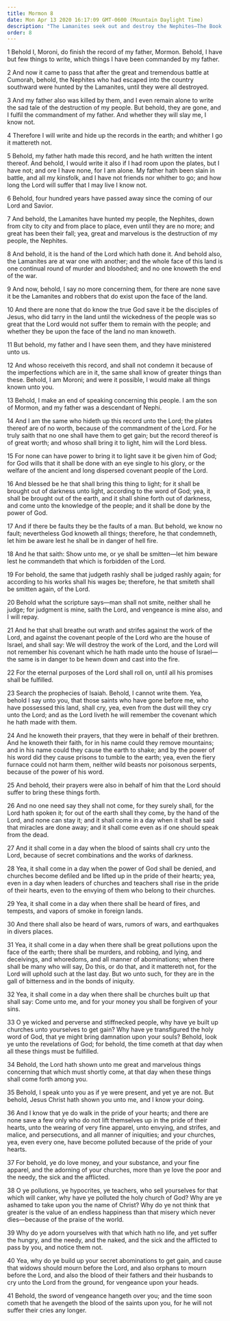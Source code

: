 ```yaml
---
title: Mormon 8
date: Mon Apr 13 2020 16:17:09 GMT-0600 (Mountain Daylight Time)
description: "The Lamanites seek out and destroy the Nephites—The Book of Mormon will come forth by the power of God—Woes pronounced upon those who breathe out wrath and strife against the work of the Lord—The Nephite record will come forth in a day of wickedness, degeneracy, and apostasy. About A.D. 400–421."
order: 8
---
```


1 Behold I, Moroni, do finish the record of my father, Mormon. Behold, I have but few things to write, which things I have been commanded by my father.

2 And now it came to pass that after the great and tremendous battle at Cumorah, behold, the Nephites who had escaped into the country southward were hunted by the Lamanites, until they were all destroyed.

3 And my father also was killed by them, and I even remain alone to write the sad tale of the destruction of my people. But behold, they are gone, and I fulfil the commandment of my father. And whether they will slay me, I know not.

4 Therefore I will write and hide up the records in the earth; and whither I go it mattereth not.

5 Behold, my father hath made this record, and he hath written the intent thereof. And behold, I would write it also if I had room upon the plates, but I have not; and ore I have none, for I am alone. My father hath been slain in battle, and all my kinsfolk, and I have not friends nor whither to go; and how long the Lord will suffer that I may live I know not.

6 Behold, four hundred years have passed away since the coming of our Lord and Savior.

7 And behold, the Lamanites have hunted my people, the Nephites, down from city to city and from place to place, even until they are no more; and great has been their fall; yea, great and marvelous is the destruction of my people, the Nephites.

8 And behold, it is the hand of the Lord which hath done it. And behold also, the Lamanites are at war one with another; and the whole face of this land is one continual round of murder and bloodshed; and no one knoweth the end of the war.

9 And now, behold, I say no more concerning them, for there are none save it be the Lamanites and robbers that do exist upon the face of the land.

10 And there are none that do know the true God save it be the disciples of Jesus, who did tarry in the land until the wickedness of the people was so great that the Lord would not suffer them to remain with the people; and whether they be upon the face of the land no man knoweth.

11 But behold, my father and I have seen them, and they have ministered unto us.

12 And whoso receiveth this record, and shall not condemn it because of the imperfections which are in it, the same shall know of greater things than these. Behold, I am Moroni; and were it possible, I would make all things known unto you.

13 Behold, I make an end of speaking concerning this people. I am the son of Mormon, and my father was a descendant of Nephi.

14 And I am the same who hideth up this record unto the Lord; the plates thereof are of no worth, because of the commandment of the Lord. For he truly saith that no one shall have them to get gain; but the record thereof is of great worth; and whoso shall bring it to light, him will the Lord bless.

15 For none can have power to bring it to light save it be given him of God; for God wills that it shall be done with an eye single to his glory, or the welfare of the ancient and long dispersed covenant people of the Lord.

16 And blessed be he that shall bring this thing to light; for it shall be brought out of darkness unto light, according to the word of God; yea, it shall be brought out of the earth, and it shall shine forth out of darkness, and come unto the knowledge of the people; and it shall be done by the power of God.

17 And if there be faults they be the faults of a man. But behold, we know no fault; nevertheless God knoweth all things; therefore, he that condemneth, let him be aware lest he shall be in danger of hell fire.

18 And he that saith: Show unto me, or ye shall be smitten—let him beware lest he commandeth that which is forbidden of the Lord.

19 For behold, the same that judgeth rashly shall be judged rashly again; for according to his works shall his wages be; therefore, he that smiteth shall be smitten again, of the Lord.

20 Behold what the scripture says—man shall not smite, neither shall he judge; for judgment is mine, saith the Lord, and vengeance is mine also, and I will repay.

21 And he that shall breathe out wrath and strifes against the work of the Lord, and against the covenant people of the Lord who are the house of Israel, and shall say: We will destroy the work of the Lord, and the Lord will not remember his covenant which he hath made unto the house of Israel—the same is in danger to be hewn down and cast into the fire.

22 For the eternal purposes of the Lord shall roll on, until all his promises shall be fulfilled.

23 Search the prophecies of Isaiah. Behold, I cannot write them. Yea, behold I say unto you, that those saints who have gone before me, who have possessed this land, shall cry, yea, even from the dust will they cry unto the Lord; and as the Lord liveth he will remember the covenant which he hath made with them.

24 And he knoweth their prayers, that they were in behalf of their brethren. And he knoweth their faith, for in his name could they remove mountains; and in his name could they cause the earth to shake; and by the power of his word did they cause prisons to tumble to the earth; yea, even the fiery furnace could not harm them, neither wild beasts nor poisonous serpents, because of the power of his word.

25 And behold, their prayers were also in behalf of him that the Lord should suffer to bring these things forth.

26 And no one need say they shall not come, for they surely shall, for the Lord hath spoken it; for out of the earth shall they come, by the hand of the Lord, and none can stay it; and it shall come in a day when it shall be said that miracles are done away; and it shall come even as if one should speak from the dead.

27 And it shall come in a day when the blood of saints shall cry unto the Lord, because of secret combinations and the works of darkness.

28 Yea, it shall come in a day when the power of God shall be denied, and churches become defiled and be lifted up in the pride of their hearts; yea, even in a day when leaders of churches and teachers shall rise in the pride of their hearts, even to the envying of them who belong to their churches.

29 Yea, it shall come in a day when there shall be heard of fires, and tempests, and vapors of smoke in foreign lands.

30 And there shall also be heard of wars, rumors of wars, and earthquakes in divers places.

31 Yea, it shall come in a day when there shall be great pollutions upon the face of the earth; there shall be murders, and robbing, and lying, and deceivings, and whoredoms, and all manner of abominations; when there shall be many who will say, Do this, or do that, and it mattereth not, for the Lord will uphold such at the last day. But wo unto such, for they are in the gall of bitterness and in the bonds of iniquity.

32 Yea, it shall come in a day when there shall be churches built up that shall say: Come unto me, and for your money you shall be forgiven of your sins.

33 O ye wicked and perverse and stiffnecked people, why have ye built up churches unto yourselves to get gain? Why have ye transfigured the holy word of God, that ye might bring damnation upon your souls? Behold, look ye unto the revelations of God; for behold, the time cometh at that day when all these things must be fulfilled.

34 Behold, the Lord hath shown unto me great and marvelous things concerning that which must shortly come, at that day when these things shall come forth among you.

35 Behold, I speak unto you as if ye were present, and yet ye are not. But behold, Jesus Christ hath shown you unto me, and I know your doing.

36 And I know that ye do walk in the pride of your hearts; and there are none save a few only who do not lift themselves up in the pride of their hearts, unto the wearing of very fine apparel, unto envying, and strifes, and malice, and persecutions, and all manner of iniquities; and your churches, yea, even every one, have become polluted because of the pride of your hearts.

37 For behold, ye do love money, and your substance, and your fine apparel, and the adorning of your churches, more than ye love the poor and the needy, the sick and the afflicted.

38 O ye pollutions, ye hypocrites, ye teachers, who sell yourselves for that which will canker, why have ye polluted the holy church of God? Why are ye ashamed to take upon you the name of Christ? Why do ye not think that greater is the value of an endless happiness than that misery which never dies—because of the praise of the world.

39 Why do ye adorn yourselves with that which hath no life, and yet suffer the hungry, and the needy, and the naked, and the sick and the afflicted to pass by you, and notice them not.

40 Yea, why do ye build up your secret abominations to get gain, and cause that widows should mourn before the Lord, and also orphans to mourn before the Lord, and also the blood of their fathers and their husbands to cry unto the Lord from the ground, for vengeance upon your heads.

41 Behold, the sword of vengeance hangeth over you; and the time soon cometh that he avengeth the blood of the saints upon you, for he will not suffer their cries any longer.
